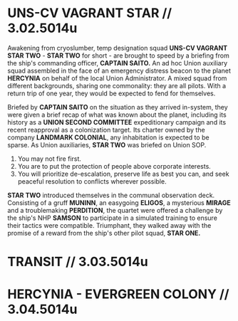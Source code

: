 # UNS-CV VAGRANT STAR // 3.02.5014u
Awakening from cryoslumber, temp designation squad **UNS-CV VAGRANT STAR TWO** - **STAR TWO** for short - are brought to speed by a briefing from the ship's commanding officer, **CAPTAIN SAITO.** An ad hoc Union auxiliary squad assembled in the face of an emergency distress beacon to the planet **HERCYNIA** on behalf of the local Union Administrator. A mixed squad from different backgrounds, sharing one commonality: they are all pilots. With a return trip of one year, they would be expected to fend for themselves.

Briefed by **CAPTAIN SAITO** on the situation as they arrived in-system, they were given a brief recap of what was known about the planet, including its history as a **UNION SECOND COMMITTEE** expeditionary campaign and its recent reapproval as a colonization target. Its charter owned by the company **LANDMARK COLONIAL**, any inhabitation is expected to be sparse. As Union auxiliaries, **STAR TWO** was briefed on Union SOP.
1. You may not fire first.
2. You are to put the protection of people above corporate interests.
3. You will prioritize de-escalation, preserve life as best you can, and seek peaceful resolution to conflicts wherever possible.

**STAR TWO** introduced themselves in the communal observation deck. Consisting of a gruff **MUNINN**, an easygoing **ELIGOS**, a mysterious **MIRAGE** and a troublemaking **PERDITION**, the quartet were offered a challenge by the ship's NHP **SAMSON** to participate in a simulated training to ensure their tactics were compatible. Triumphant, they walked away with the promise of a reward from the ship's other pilot squad, **STAR ONE.**

# TRANSIT // 3.03.5014u

# HERCYNIA - EVERGREEN COLONY // 3.04.5014u
